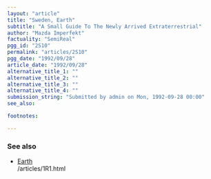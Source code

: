 ```yaml
---
layout: "article"
title: "Sweden, Earth"
subtitle: "A Small Guide To The Newly Arrived Extraterrestrial"
author: "Mazda Imperfekt"
factuality: "SemiReal"
pgg_id: "2S10"
permalink: "articles/2S10"
pgg_date: "1992/09/28"
article_date: "1992/09/28"
alternative_title_1: ""
alternative_title_2: ""
alternative_title_3: ""
alternative_title_4: ""
submission_string: "Submitted by admin on Mon, 1992-09-28 00:00"
see_also:

footnotes: 

---
```

<div>
<h3>See also</h3>
<ul compact>
<li>
<a href="/web/20130205191253/http://galactic-guide.com/articles/1R1.html">Earth</a>
<div id="pggxref">/articles/1R1.html</div>
</li>
</ul>
<!--Amazon_CLS_IM_END-->
</div>

